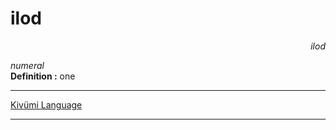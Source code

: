
# ilod

<div align="right"><i>ilod</i></div>

*numeral*  
**Definition :** one  

---

[Kivümi Language](../README.md)

---

